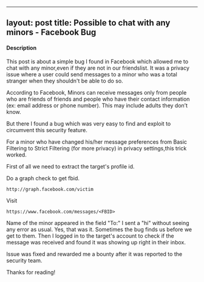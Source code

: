 

---
layout: post
title: Possible to chat with any minors - Facebook Bug
---

#### Description

  This post is about a simple bug I found in Facebook which allowed me to chat with any minor,even if they are not in our friendslist.
It was a privacy issue where a user could send messages to a minor who was a total stranger when they shouldn't be able to do so.

According to Facebook,
Minors can receive messages only from people who are friends of friends and people who have their contact information (ex: email address or phone number). This may include adults they don’t know.

But there I found a bug which was very easy to find and exploit to circumvent this security feature.

For a minor who have changed his/her message preferences from Basic Filtering to Strict Filtering (for more privacy)
in privacy settings,this trick worked.

First of all we need to extract the target's profile id.

Do a graph check to get  fbid.

`http://graph.facebook.com/victim`

Visit 

`https://www.facebook.com/messages/<FBID>`

Name of the minor appeared in the field "To:"
I sent a "hi" without seeing any error as usual. Yes, that was it. Sometimes the bug finds us before we get to them.
Then I logged in to the target's account to check if the message was received and found it was showing up right in their inbox.

Issue was fixed and rewarded me a bounty after it was reported to the security team.

Thanks for reading!
